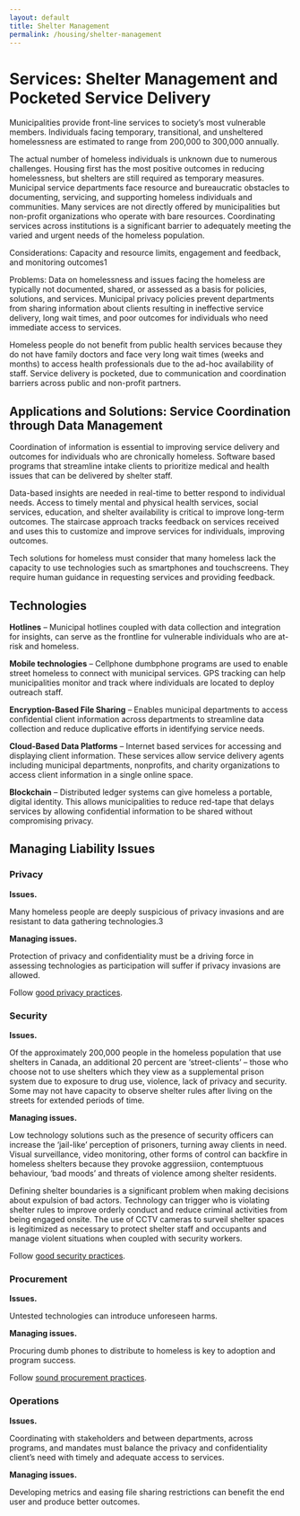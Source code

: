```yaml
---
layout: default
title: Shelter Management
permalink: /housing/shelter-management
---
```

# Services: Shelter Management and Pocketed Service Delivery

Municipalities provide front-line services to society’s most vulnerable members. Individuals facing temporary, transitional, and unsheltered homelessness are estimated to range from 200,000 to 300,000 annually. 

The actual number of homeless individuals is unknown due to numerous challenges. Housing first has the most positive outcomes in reducing homelessness, but shelters are still required as temporary measures. Municipal service departments face resource and bureaucratic obstacles to documenting, servicing, and supporting homeless individuals and communities. Many services are not directly offered by municipalities but non-profit organizations who operate with bare resources. Coordinating services across institutions is a significant barrier to adequately meeting the varied and urgent needs of the homeless population.

Considerations: Capacity and resource limits, engagement and feedback, and monitoring outcomes1 

Problems: Data on homelessness and issues facing the homeless are typically not documented, shared, or assessed as a basis for policies, solutions, and services. Municipal privacy policies prevent departments from sharing information about clients resulting in ineffective service delivery, long wait times, and poor outcomes for individuals who need immediate access to services. 

Homeless people do not benefit from public health services because they do not have family doctors and face very long wait times (weeks and months) to access health professionals due to the ad-hoc availability of staff. Service delivery is pocketed, due to communication and coordination barriers across public and non-profit partners. 

## Applications and Solutions: Service Coordination through Data Management 

Coordination of information is essential to improving service delivery and outcomes for individuals who are chronically homeless. Software based programs that streamline intake clients to prioritize medical and health issues that can be delivered by shelter staff. 

Data-based insights are needed in real-time to better respond to individual needs. Access to timely mental and physical health services, social services, education, and shelter availability is critical to improve long-term outcomes. The staircase approach tracks feedback on services received and uses this to customize and improve services for individuals, improving outcomes. 

Tech solutions for homeless must consider that many homeless lack the capacity to use technologies such as smartphones and touchscreens. They require human guidance in requesting services and providing feedback. 

## Technologies

**Hotlines** – Municipal hotlines coupled with data collection and integration for insights, can serve as the frontline for vulnerable individuals who are at-risk and homeless. 

**Mobile technologies** – Cellphone dumbphone programs are used to enable street homeless to connect with municipal services. GPS tracking can help municipalities monitor and track where individuals are located to deploy outreach staff.

**Encryption-Based File Sharing** – Enables municipal departments to access confidential client information across departments to streamline data collection and reduce duplicative efforts in identifying service needs. 

**Cloud-Based Data Platforms** – Internet based services for accessing and displaying client information.  These services allow service delivery agents including municipal departments, nonprofits, and charity organizations to access client information in a single online space. 

**Blockchain** – Distributed ledger systems can give homeless a portable, digital identity. This allows municipalities to reduce red-tape that delays services by allowing confidential information to be shared without compromising privacy. 

## Managing Liability Issues

### Privacy

**Issues.** 

Many homeless people are deeply suspicious of privacy invasions and are resistant to data gathering technologies.3 

**Managing issues.** 

Protection of privacy and confidentiality must be a driving force in assessing technologies as participation will suffer if privacy invasions are allowed.

Follow [good privacy practices](https://cippic-ca.github.io/SmartCityToolkit/privacy.html).

### Security

**Issues.** 

Of the approximately 200,000 people in the homeless population that use shelters in Canada, an additional 20 percent are ‘street-clients’ – those who choose not to use shelters which they view as a supplemental prison system due to exposure to drug use, violence, lack of privacy and security. Some may not have capacity to observe shelter rules after living on the streets for extended periods of time. 

**Managing issues.** 

Low technology solutions such as the presence of security officers can increase the ‘jail-like’ perception of prisoners, turning away clients in need. Visual surveillance, video monitoring, other forms of control can backfire in homeless shelters because they provoke aggressiion, contemptuous behaviour, ‘bad moods’ and threats of violence among shelter residents.

Defining shelter boundaries is a significant problem when making decisions about expulsion of bad actors. Technology can trigger who is violating shelter rules to improve orderly conduct and reduce criminal activities from being engaged onsite. The use of CCTV cameras to surveil shelter spaces is legitimized as necessary to protect shelter staff and occupants and manage violent situations when coupled with security workers. 

Follow [good security practices](https://cippic-ca.github.io/SmartCityToolkit/security.html).

### Procurement 

**Issues.** 

Untested technologies can introduce unforeseen harms. 

**Managing issues.** 

Procuring dumb phones to distribute to homeless is key to adoption and program success.


Follow [sound procurement practices](https://cippic-ca.github.io/SmartCityToolkit/procurement.html).

### Operations

**Issues.**

Coordinating with stakeholders and between departments, across programs, and mandates must balance the privacy and confidentiality client’s need with timely and adequate access to services. 

**Managing issues.** 

Developing metrics and easing file sharing restrictions can benefit the end user and produce better outcomes. 
